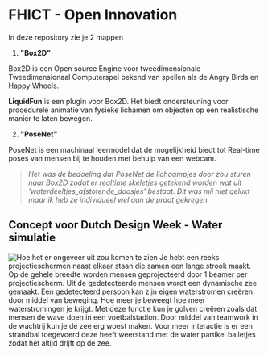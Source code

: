 # FHICT - Open Innovation

In deze repository zie je 2 mappen

 1. **"Box2D"**

Box2D is een Open source Engine voor tweedimensionale Tweedimensionaal  Computerspel bekend van spellen als de Angry Birds en Happy Wheels. 

**LiquidFun** is een plugin voor Box2D. Het biedt ondersteuning voor procedurele animatie van fysieke lichamen om objecten op een realistische manier te laten bewegen.

2. **"PoseNet"**

PoseNet is een machinaal leermodel dat de mogelijkheid biedt tot Real-time poses van mensen bij te houden met behulp van een webcam.

> *Het was de bedoeling dat PoseNet de lichaampjes door zou sturen naar Box2D zodat er realtime skeletjes getekend worden wat uit 'waterdeeltjes_afstotende_doosjes' bestaat. Dit was mij niet gelukt maar
> ik heb ze individueel wel aan de praat gekregen.*

## Concept voor Dutch Design Week - Water simulatie
![Hoe het er ongeveer uit zou komen te zien](https://imgur.com/CcJxr2L.jpg)
Je hebt een reeks projectieschermen naast elkaar staan die samen een lange strook maakt. Op de gehele breedte worden mensen geprojecteerd door 1 beamer per projectiescherm. Uit de gedetecteerde mensen wordt een dynamische zee gemaakt. Een gedetecteerd persoon kan zijn eigen waterstromen creëren door middel van beweging. Hoe meer je beweegt hoe meer waterstromingen je krijgt. Met deze functie kun je golven creëren zoals dat mensen de wave doen in een voetbalstadion. Door middel van teamwork in de wachtrij kun je de zee erg woest maken. Voor meer interactie is er een strandbal toegevoerd deze heeft weerstand met de water partikel balletjes zodat het altijd drijft op de zee.

